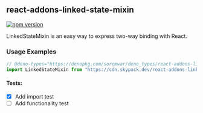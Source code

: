 ## react-addons-linked-state-mixin

[![npm version](https://img.shields.io/npm/v/react-addons-linked-state-mixin.svg?style=flat)](https://www.npmjs.com/package/react-addons-linked-state-mixin)

LinkedStateMixin is an easy way to express two-way binding with React.

### Usage Examples

```typescript
// @deno-types="https://denopkg.com/soremwar/deno_types/react-addons-linked-state-mixin/v15.6.2/react-addons-linked-state-mixin.d.ts"
import LinkedStateMixin from "https://cdn.skypack.dev/react-addons-linked-state-mixin@v15.6.2";
```

#### Tests:

- [x] Add import test
- [ ] Add functionality test